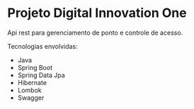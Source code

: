 # Projeto Digital Innovation One

Api rest para gerenciamento de ponto e controle de acesso.

Tecnologias envolvidas:

- Java 
- Spring Boot
- Spring Data Jpa 
- Hibernate 
- Lombok 
- Swagger
